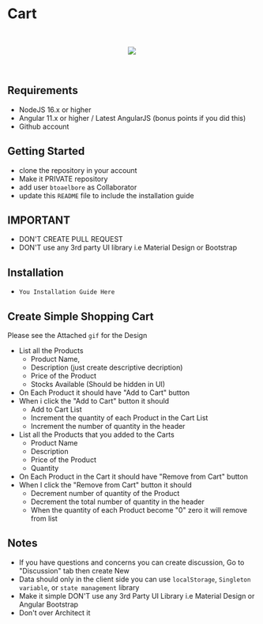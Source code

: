 # Cart


<br>
<p align="center">
 <img src="https://i.imgur.com/OESQ8sq.gif"></img>
</p>

<br>

## Requirements
* NodeJS 16.x or higher
* Angular 11.x or higher / Latest AngularJS (bonus points if you did this)
* Github account

## Getting Started
* clone the repository in your account
* Make it PRIVATE repository
* add user `btoaelbore` as Collaborator
* update this `README` file to include the installation guide

## IMPORTANT
* DON'T CREATE PULL REQUEST
* DON'T use any 3rd party UI library i.e Material Design or Bootstrap

## Installation
* `You Installation Guide Here`

## Create Simple Shopping Cart 
Please see the Attached `gif` for the Design
* List all the Products 
  * Product Name, 
  * Description (just create descriptive decription)
  * Price of the Product
  * Stocks Available (Should be hidden in UI)
* On Each Product it should have "Add to Cart" button
* When i click the "Add to Cart" button it should
  * Add to Cart List
  * Increment the quantity of each Product in the Cart List
  * Increment the number of quantity in the header 
* List all the Products that you added to the Carts 
  * Product Name
  * Description
  * Price of the Product
  * Quantity
* On Each Product in the Cart it should have "Remove from Cart" button
* When I click the "Remove from Cart" button it should 
  * Decrement number of quantity of the Product
  * Decrement the total number of quantity in the header
  * When the quantity of each Product become "0" zero it will remove from list


## Notes
* If you have questions and concerns you can create discussion, Go to "Discussion" tab then create New
* Data should only in the client side you can use `localStorage`, `Singleton variable`, or `state management` library
* Make it simple DON'T use any 3rd Party UI Library i.e Material Design or Angular Bootstrap
* Don't over Architect it


